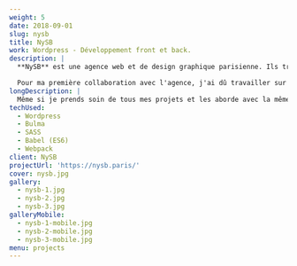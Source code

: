```yaml
---
weight: 5
date: 2018-09-01
slug: nysb
title: NySB
work: Wordpress - Développement front et back.
description: |
  **NySB** est une agence web et de design graphique parisienne. Ils travaillent avec un large panel de client, avec un sens très poussé de l'identité visuelle et de la typographie.

  Pour ma première collaboration avec l'agence, j'ai dû travailler sur un projet qui leur tenait extrêmement à coeur : leur propre site internet.
longDescription: |
  Même si je prends soin de tous mes projets et les aborde avec la même approche, il y a toujours quelque chose de spécial à créer quelque chose qui vous représente auprès des autres. Ils ont donc été attentifs à chaque détail, tout en ayant une oreille ouverte aux conseils que j'ai pu leur donner quant à l'approche UI/UX du site. La base de ce projet est un simple coeur **Wordpress** avec un thème **Underscore**, et j'ai utilisé **ACF** pour leur laisser la main totale sur leur site afin de leur permettre de le modeler à leur image.
techUsed:
  - Wordpress
  - Bulma
  - SASS
  - Babel (ES6)
  - Webpack
client: NySB
projectUrl: 'https://nysb.paris/'
cover: nysb.jpg
gallery:
  - nysb-1.jpg
  - nysb-2.jpg
  - nysb-3.jpg
galleryMobile:
  - nysb-1-mobile.jpg
  - nysb-2-mobile.jpg
  - nysb-3-mobile.jpg
menu: projects
---
```

